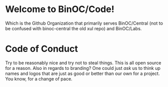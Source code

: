 # Welcome to BinOC/Code!

Which is the Github Organization that primarily serves BinOC/Central (not to be confused with binoc-central the old xul repo) and BinOC/Labs.

# Code of Conduct

Try to be reasonably nice and try not to steal things. This is all open source for a reason. Also in regards to branding? One could just *ask* us to think up names and logos that are just as good or better than our own for a project. You know, for a change of pace.
